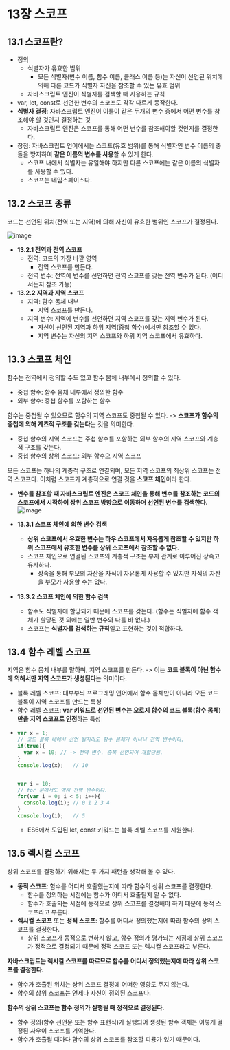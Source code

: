 # 13장 스코프

## 13.1 스코프란?
- 정의
  - 식별자가 유효한 범위
    - 모든 식별자(변수 이름, 함수 이름, 클래스 이름 등)는 자신이 선언된 위치에 의해 다른 코드가 식별자 자신을 참조할 수 있는 유효 범위
  - 자바스크립트 엔진이 식별자를 검색할 때 사용하는 규칙
- var, let, const로 선언한 변수의 스코프도 각각 다르게 동작한다.
- **식별자 결정**: 자바스크립트 엔진이 이름이 같은 두개의 변수 중에서 어떤 변수를 참조해야 할 것인지 결정하는 것
  - 자바스크립트 엔진은 스코프를 통해 어떤 변수를 참조해야할 것인지를 결정한다.
- 장점: 자바스크립트 언어에서는 스코프(유효 범위)를 통해 식별자인 변수 이름의 충돌을 방지하여 **같은 이름의 변수를 사용**할 수 있게 한다.
  - 스코프 내에서 식별자는 유일해야 하지만 다른 스코프에는 같은 이름의 식별자를 사용할 수 있다.
  - 스코프는 네임스페이스다.

## 13.2 스코프 종류
코드는 선언된 위치(전역 또는 지역)에 의해 자신이 유효한 범위인 스코프가 결정된다. 

![image](https://github.com/user-attachments/assets/9779e359-cb9b-42fb-b103-dc8fe496745c)

- **13.2.1 전역과 전역 스코프**
  - 전역: 코드의 가장 바깥 영역
    - 전역 스코프를 만든다.
  - 전역 변수: 전역에 변수를 선언하면 전역 스코프를 갖는 전역 변수가 된다. (어디서든지 참조 가능)
- **13.2.2 지역과 지역 스코프**
  - 지역: 함수 몸체 내부
    - 지역 스코프를 만든다.
  - 지역 변수: 지역에 변수를 선언하면 지역 스코프를 갖는 지역 변수가 된다.
    - 자신이 선언된 지역과 하위 지역(중첩 함수)에서만 참조할 수 있다.
    - 지역 변수는 자신의 지역 스코프와 하위 지역 스코프에서 유효하다.

## 13.3 스코프 체인
함수는 전역에서 정의할 수도 있고 함수 몸체 내부에서 정의할 수 있다.
  - 중첩 함수: 함수 몸체 내부에서 정의한 함수
  - 외부 함수: 중첩 함수를 포함하는 함수

함수는 중첩될 수 있으므로 함수의 지역 스코프도 중첩될 수 있다. -> **스코프가 함수의 중첩에 의해 계츠적 구조를 갖는다**는 것을 의미한다.
  - 중첩 함수의 지역 스코프는 주첩 함수를 포함하는 외부 함수의 지역 스코프와 계층적 구조를 갖는다.
  - 중첩 함수의 상위 스코프: 외부 함수으 지역 스코프

모든 스코프는 하나의 계층적 구조로 연결되며, 모든 지역 스코프의 최상위 스코프는 전역 스코프다. 이처럼 스코프가 계층적으로 연결 것을 **스코프 체인**이라 한다.
  - **변수를 참조할 때 자바스크립트 엔진은 스코프 체인을 통해 변수를 참조하는 코드의 스코프에서 시작하여 상위 스코프 방향으로 이동하며 선언된 변수를 검색한다.**
![image](https://github.com/user-attachments/assets/280c549f-728e-48f1-ae1e-a0feba99027a)

- **13.3.1 스코프 체인에 의한 변수 검색**
  - **상위 스코프에서 유효한 변수는 하우 스코프에서 자유롭게 참조할 수 있지만 하위 스코프에서 유효한 변수를 상위 스코프에서 참조할 수 없다.**
  - 스코프 체인으로 연결된 스코프의 계층적 구조는 부자 관계로 이루어진 상속고 유사하다.
    - 상속을 통해 부모의 자산을 자식이 자유롭게 사용할 수 있지만 자식의 자산을 부모가 사용할 수는 없다.
- **13.3.2 스코프 체인에 의한 함수 검색**
  - 함수도 식별자에 할당되기 때문에 스코프를 갖는다.  (함수는 식별자에 함수 객체가 할당된 것 외에는 일반 변수와 다를 바 없다.)
  - 스코프는 **식별자를 검색하는 규칙**일고 표현하는 것이 적합하다.

## 13.4 함수 레벨 스코프
지역은 함수 몸체 내부를 말하며, 지역 스코프를 만든다. -> 이는 **코드 블록이 아닌 함수에 의해서만 지역 스코프가 생성된다**는 의미이다.
- 블록 레벨 스코프: 대부부늬 프로그래밍 언어에서 함수 몸체만이 아니라 모든 코드 블록이 지역 스코프를 만드는 특성
- 함수 레벨 스코프:  **var 키워드로 선언된 변수는 오로지 함수의 코드 블록(함수 몸체)만을 지역 스코프로 인정**하는 특성
- ```jsx
  var x = 1;
  // 코드 블록 내에서 선언 될지라도 함수 몸체가 아니니 전역 변수이다.
  if(true){
    var x = 10; // -> 전역 변수. 중복 선언되어 재할당됨.
  }
  console.log(x);	// 10
  
  
  var i = 10;
  // for 문에서도 역시 전역 변수이다.
  for(var i = 0; i < 5; i++){
    console.log(i);	// 0 1 2 3 4
  }
  console.log(i);	// 5
  ```
  - ES6에서 도입된 let, const 키워드는 블록 레벨 스코프를 지원한다.

## 13.5 렉시컬 스코프
상위 스코프를 결정하기 위해서는 두 가지 패턴을 생각해 볼 수 있다.

- **동적 스코프**: 함수를 어디서 호출했는지에 따라 함수의 상위 스코프를 결정한다.
  - 함수를 정의하는 시점에는 함수가 어디서 호출될지 알 수 없다.
  - 함수가 호출되는 시점에 동적으로 상위 스코프를 결정해야 하기 때문에 동적 스코프라고 부른다.
- **렉시컬 스코프** 또는 **정적 스코프**: 함수를 어디서 정의했는지에 따라 함수의 상위 스코프를 결정한다.
  - 상위 스코프가 동적으로 변하지 않고, 함수 정의가 평가되는 시점에 상위 스코프가 정적으로 결정되기 때문에 정적 스코프 또는 렉시컬 스코프라고 부른다.
 
**자바스크립트는 렉시컬 스코프를 따르므로 함수를 어디서 정의했는지에 따라 상위 스코프를 결정한다.**
  - 함수가 호출된 위치는 상위 스코프 결정에 어떠한 영향도 주지 않는다.
  - 함수의 상위 스코프는 언제나 자신이 정의된 스코프다.

**함수의 상위 스코프는 함수 정의가 실행될 때 정적으로 결정된다.**
  - 함수 정의(함수 선언문 또는 함수 표현식)가 실행되어 생성된 함수 객체는 이렇게 결정된 사우이 스코프를 기억한다.
  - 함수가 호출될 때마다 함수의 상위 스코프를 참조할 피룡가 있기 때문이다. 
